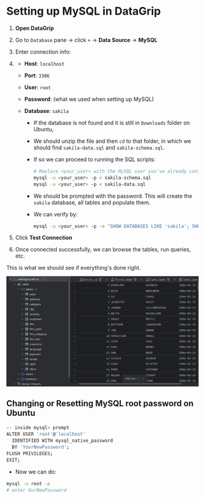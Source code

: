 # Setting up MySQL in DataGrip

1. **Open DataGrip**

2. Go to `Database` pane → click `+` → **Data Source** → **MySQL**

3. Enter connection info:

4. - **Host**: `localhost`
   
   - **Port**: `3306`
   
   - **User**: `root`
   
   - **Password**: (what we used when setting up MySQL)
   
   - **Database**: `sakila`
   
     - If the database is not found and it is still in `Downloads` folder on Ubuntu, 
   
     - We should unzip the file and then `cd` to that folder, in which we should find `sakila-data.sql` and `sakila-schema.sql`.
   
     - If so we can proceed to running the SQL scripts:
   
       ```bash
       # Replace <your_user> with the MySQL user you’ve already configured in DataGrip
       mysql -u <your_user> -p < sakila-schema.sql
       mysql -u <your_user> -p < sakila-data.sql
       ```
   
     - We should be prompted with the password. This will create the `sakila` database, all tables and populate them.
   
     - We can verify by:
   
       ```bash
       mysql -u <your_user> -p -e "SHOW DATABASES LIKE 'sakila'; SHOW TABLES IN sakila;"
       ```
   
       
   
5. Click **Test Connection**

6. Once connected successfully, we can browse the tables, run queries, etc.

This is what we should see if everything's done right.

![mysql_datagrip](Imgs/mysql_datagrip.png)

## Changing or Resetting MySQL root password on Ubuntu

```bash
-- inside mysql> prompt
ALTER USER 'root'@'localhost'
  IDENTIFIED WITH mysql_native_password
  BY 'YourNewPassword';
FLUSH PRIVILEGES;
EXIT;
```

- Now we can do:

```bash
mysql -u root -p
# enter OurNewPassword
```

